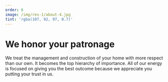 ```yaml
---
order: 6
image: /img/res-1/about-4.jpg
tint: 'rgba(107, 92, 97, 0.7)'
---
```


# We honor your patronage

We treat the management and
construction of your home with more
respect than our own. It becomes the
top hierarchy of importance. All of our
energy is focused on giving you the best
outcome because we appreciate you
putting your trust in us.

